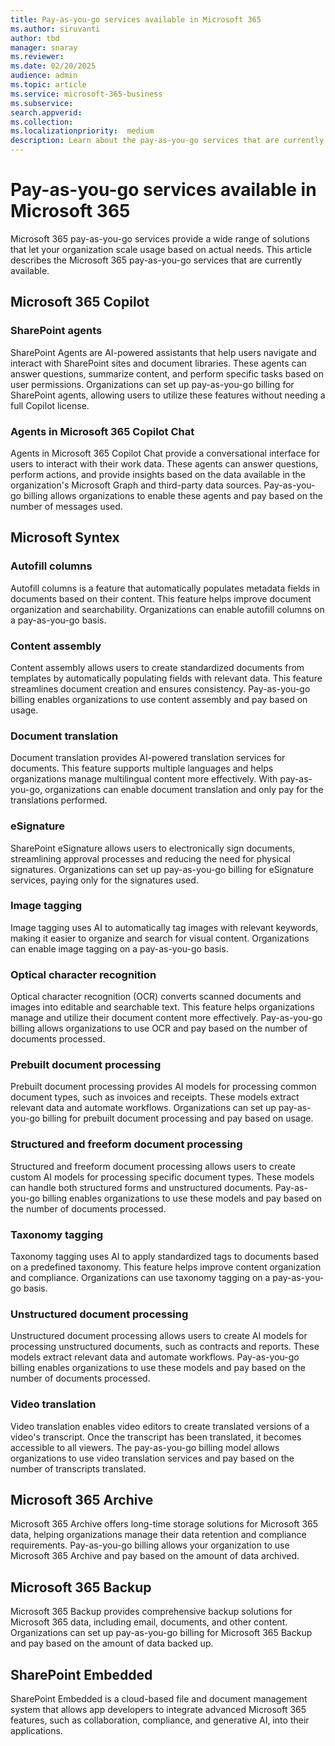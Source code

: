 ```yaml
---
title: Pay-as-you-go services available in Microsoft 365
ms.author: siruvanti
author: tbd
manager: snaray
ms.reviewer: 
ms.date: 02/20/2025
audience: admin
ms.topic: article
ms.service: microsoft-365-business
ms.subservice:
search.appverid: 
ms.collection: 
ms.localizationpriority:  medium
description: Learn about the pay-as-you-go services that are currently available in Microsoft 365.
---
```


# Pay-as-you-go services available in Microsoft 365

Microsoft 365 pay-as-you-go services provide a wide range of solutions that let your organization scale usage based on actual needs. This article describes the Microsoft 365 pay-as-you-go services that are currently available.

## Microsoft 365 Copilot
<!---
### Copilot

Microsoft 365 Copilot is an AI-powered assistant that integrates seamlessly with Microsoft 365 applications like Word, Excel, PowerPoint, Outlook, and Teams. Copilot helps users by providing intelligent suggestions, automating repetitive tasks, and enhancing productivity. With pay-as-you-go, organizations can enable Copilot for their users and only pay for the actual usage.
--->
### SharePoint agents

SharePoint Agents are AI-powered assistants that help users navigate and interact with SharePoint sites and document libraries. These agents can answer questions, summarize content, and perform specific tasks based on user permissions. Organizations can set up pay-as-you-go billing for SharePoint agents, allowing users to utilize these features without needing a full Copilot license.

### Agents in Microsoft 365 Copilot Chat

Agents in Microsoft 365 Copilot Chat provide a conversational interface for users to interact with their work data. These agents can answer questions, perform actions, and provide insights based on the data available in the organization's Microsoft Graph and third-party data sources. Pay-as-you-go billing allows organizations to enable these agents and pay based on the number of messages used.
<!---
### Copilot Actions

Copilot Actions are predefined tasks that Copilot can perform on behalf of the user. These actions can include sending emails, updating records, creating support tickets, and more. With pay-as-you-go, organizations can enable Copilot Actions and only pay for the actions performed.
--->
## Microsoft Syntex
<!---
Microsoft Syntex uses AI to automate content processing and management. Syntex can classify documents, extract metadata, and apply labels to improve content organization and compliance. Organizations can set up pay-as-you-go billing for Syntex services, allowing them to pay based on actual usage.
--->

### Autofill columns

Autofill columns is a feature that automatically populates metadata fields in documents based on their content. This feature helps improve document organization and searchability. Organizations can enable autofill columns on a pay-as-you-go basis.

### Content assembly

Content assembly allows users to create standardized documents from templates by automatically populating fields with relevant data. This feature streamlines document creation and ensures consistency. Pay-as-you-go billing enables organizations to use content assembly and pay based on usage.

### Document translation

Document translation provides AI-powered translation services for documents. This feature supports multiple languages and helps organizations manage multilingual content more effectively. With pay-as-you-go, organizations can enable document translation and only pay for the translations performed.

### eSignature

SharePoint eSignature allows users to electronically sign documents, streamlining approval processes and reducing the need for physical signatures. Organizations can set up pay-as-you-go billing for eSignature services, paying only for the signatures used.

### Image tagging

Image tagging uses AI to automatically tag images with relevant keywords, making it easier to organize and search for visual content. Organizations can enable image tagging on a pay-as-you-go basis.

### Optical character recognition

Optical character recognition (OCR) converts scanned documents and images into editable and searchable text. This feature helps organizations manage and utilize their document content more effectively. Pay-as-you-go billing allows organizations to use OCR and pay based on the number of documents processed.

### Prebuilt document processing

Prebuilt document processing provides AI models for processing common document types, such as invoices and receipts. These models extract relevant data and automate workflows. Organizations can set up pay-as-you-go billing for prebuilt document processing and pay based on usage.

### Structured and freeform document processing

Structured and freeform document processing allows users to create custom AI models for processing specific document types. These models can handle both structured forms and unstructured documents. Pay-as-you-go billing enables organizations to use these models and pay based on the number of documents processed.

### Taxonomy tagging

Taxonomy tagging uses AI to apply standardized tags to documents based on a predefined taxonomy. This feature helps improve content organization and compliance. Organizations can use taxonomy tagging on a pay-as-you-go basis.

### Unstructured document processing

Unstructured document processing allows users to create AI models for processing unstructured documents, such as contracts and reports. These models extract relevant data and automate workflows. Pay-as-you-go billing enables organizations to use these models and pay based on the number of documents processed.

### Video translation

Video translation enables video editors to create translated versions of a video's transcript. Once the transcript has been translated, it becomes accessible to all viewers. The pay-as-you-go billing model allows organizations to use video translation services and pay based on the number of transcripts translated.

## Microsoft 365 Archive

Microsoft 365 Archive offers long-time storage solutions for Microsoft 365 data, helping organizations manage their data retention and compliance requirements. Pay-as-you-go billing allows your organization to use Microsoft 365 Archive and pay based on the amount of data archived.

## Microsoft 365 Backup

Microsoft 365 Backup provides comprehensive backup solutions for Microsoft 365 data, including email, documents, and other content. Organizations can set up pay-as-you-go billing for Microsoft 365 Backup and pay based on the amount of data backed up.

## SharePoint Embedded

SharePoint Embedded is a cloud-based file and document management system that allows app developers to integrate advanced Microsoft 365 features, such as collaboration, compliance, and generative AI, into their applications.
